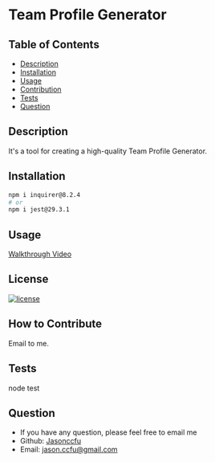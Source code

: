 # Team Profile Generator

## Table of Contents

- [Description](#description)
- [Installation](#installation)
- [Usage](#usage)
- [Contribution](#how)
- [Tests](#tests)
- [Question](#question)

## Description

It's a tool for creating a high-quality Team Profile Generator.

## Installation

```bash
npm i inquirer@8.2.4
# or
npm i jest@29.3.1
```

## Usage

[Walkthrough Video](https://watch.screencastify.com/)

## License

[![license](https://img.shields.io/badge/license-MIT-blue)](https://shields.io)

## How to Contribute

Email to me.

## Tests

node test

## Question

- If you have any question, please feel free to email me
- Github: [Jasonccfu](https://github.com/Jasonccfu)
- Email: jason.ccfu@gmail.com
